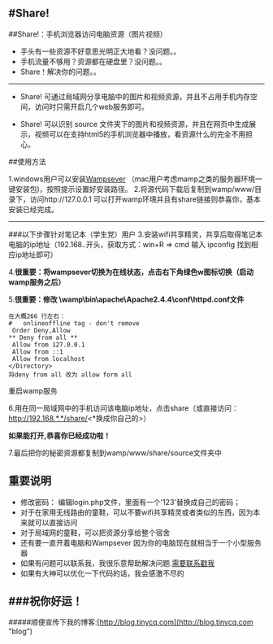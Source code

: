 #Share!
---

##Share!：手机浏览器访问电脑资源（图片视频）

- 手头有一些资源不好意思光明正大地看？没问题。。
- 手机流量不够用？资源都在硬盘里？没问题。。
- Share！解决你的问题。。

----
- Share! 可通过局域网分享电脑中的图片和视频资源，并且不占用手机内存空间，访问时只需开启几个web服务即可。

- Share! 可以识别 source 文件夹下的图片和视频资源，并且在网页中生成展示，视频可以在支持html5的手机浏览器中播放，看资源什么的完全不用担心。

##使用方法

1.windows用户可以安装[Wampsever](http://sourceforge.net/projects/wampserver/ "wamp下载地址") （mac用户考虑mamp之类的服务器环境一键安装包)，按照提示设置好安装路径。
2.将源代码下载后复制到wamp/www/目录下，访问http://127.0.0.1 可以打开wamp环境并且有share链接则恭喜你，基本安装已经完成。

-----
###以下步骤针对笔记本（学生党）用户
3.安装wifi共享精灵，共享后取得笔记本电脑的ip地址（192.168..开头，获取方式：win+R => cmd 输入 ipconfig 找到相应ip地址即可）

4.**很重要：将wampsever切换为在线状态，点击右下角绿色w图标切换（启动wamp服务之后）**

5.**很重要：修改 \wamp\bin\apache\Apache2.4.4\conf\httpd.conf文件**

	在大概266 行左右：
    #   onlineoffline tag - don't remove
     Order Deny,Allow
    ** Deny from all **
     Allow from 127.0.0.1
     Allow from ::1
     Allow from localhost
    </Directory>
	将deny from all 改为 allow form all
重启wamp服务

6.用在同一局域网中的手机访问该电脑ip地址，点击share（或直接访问：http://192.168.*.*/share/<*换成你自己的>）

**如果能打开,恭喜你已经成功啦！**

7.最后把你的秘密资源都复制到wamp/www/share/source文件夹中

## 重要说明

* 修改密码： 编辑login.php文件，里面有一个'123'替换成自己的密码；
* 对于在家用无线路由的童鞋，可以不要wifi共享精灵或者类似的东西，因为本来就可以直接访问
* 对于局域网的童鞋，可以把资源分享给整个宿舍
* 还有要一直开着电脑和Wampsever 因为你的电脑现在就相当于一个小型服务器
* 如果有问题可以联系我，我很乐意帮助解决问题.[需要联系戳我](http://blog.tinycq.com/about "联系方式")
* 如果有大神可以优化一下代码的话，我会感激不尽的

###祝你好运！
-----
#####顺便宣传下我的博客:[http://blog.tinycq.com](http://blog.tinycq.com "blog")
